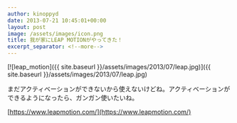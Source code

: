 ```yaml
---
author: kinoppyd
date: 2013-07-21 10:45:01+00:00
layout: post
image: /assets/images/icon.png
title: 我が家にLEAP MOTIONがやってきた！
excerpt_separator: <!--more-->
---
```


[![leap_motion]({{ site.baseurl }}/assets/images/2013/07/leap.jpg)]({{ site.baseurl }}/assets/images/2013/07/leap.jpg)



まだアクティベーションができないから使えないけどね。アクティベーションができるようになったら、ガンガン使いたいね。

[https://www.leapmotion.com/](https://www.leapmotion.com/)
